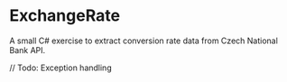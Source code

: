 # ExchangeRate

A small C# exercise to extract conversion rate data from Czech National Bank API.

// Todo: Exception handling
